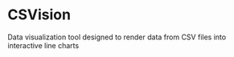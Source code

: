 # CSVision
Data visualization tool designed to render data from CSV files into interactive line charts
